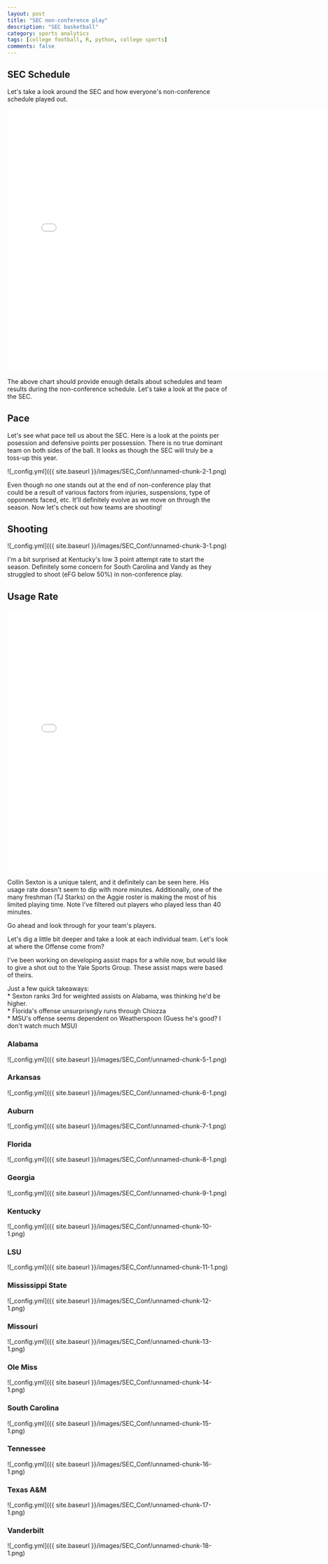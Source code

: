 ```yaml
---
layout: post
title: "SEC non-conference play"
description: "SEC basketball"
category: sports analytics
tags: [college football, R, python, college sports]
comments: false
---
```


## SEC Schedule


Let's take a look around the SEC and how everyone's non-conference schedule played out.

<iframe class="huge" src="/images/plots/highchart.html"
    style="max-width = 100%"
    sandbox="allow-same-origin allow-scripts"
    width="150%"
    height="600"
    scrolling="no"
    seamless="seamless"
    frameborder="0">
</iframe>

The above chart should provide enough details about schedules and team results during the non-conference schedule. Let's take a look at the pace of the SEC.

## Pace


Let's see what pace tell us about the SEC. Here is a look at the points per posession and defensive points per possession. There is no true dominant team on both sides of the ball. It looks as though the SEC will truly be a toss-up this year.

![_config.yml]({{ site.baseurl }}/images/SEC_Conf/unnamed-chunk-2-1.png)

Even though no one stands out at the end of non-conference play that could be a result of various factors from injuries, suspensions, type of opponnets faced, etc. It'll definitely evolve as we move on through the season. Now let's check out how teams are shooting!

## Shooting


![_config.yml]({{ site.baseurl }}/images/SEC_Conf/unnamed-chunk-3-1.png)

I'm a bit surprised at Kentucky's low 3 point attempt rate to start the season. Definitely some concern for South Carolina and Vandy as they struggled to shoot (eFG below 50%) in non-conference play.

## Usage Rate

<iframe class="huge" src="/images/plots/usg_player.html"
    style="max-width = 100%"
    sandbox="allow-same-origin allow-scripts"
    width="150%"
    height="600"
    scrolling="no"
    seamless="seamless"
    frameborder="0">
</iframe>

Collin Sexton is a unique talent, and it definitely can be seen here. His usage rate doesn't seem to dip with more minutes. Additionally, one of the many freshman (TJ Starks) on the Aggie roster is making the most of his limited playing time. Note I've filtered out players who played less than 40 minutes.

Go ahead and look through for your team's players.

Let's dig a little bit deeper and take a look at each individual team. Let's look at where the Offense come from?

I've been working on developing assist maps for a while now, but would like to give a shot out to the Yale Sports Group. These assist maps were based of theirs.

Just a few quick takeaways:  
      \* Sexton ranks 3rd for weighted assists on Alabama, was thinking he'd be higher.  
      \* Florida's offense unsurprisngly runs through Chiozza  
      \* MSU's offense seems dependent on Weatherspoon (Guess he's good? I don't watch much MSU)  

### Alabama

![_config.yml]({{ site.baseurl }}/images/SEC_Conf/unnamed-chunk-5-1.png)

### Arkansas

![_config.yml]({{ site.baseurl }}/images/SEC_Conf/unnamed-chunk-6-1.png)

### Auburn

![_config.yml]({{ site.baseurl }}/images/SEC_Conf/unnamed-chunk-7-1.png)

### Florida

![_config.yml]({{ site.baseurl }}/images/SEC_Conf/unnamed-chunk-8-1.png)

### Georgia

![_config.yml]({{ site.baseurl }}/images/SEC_Conf/unnamed-chunk-9-1.png)

### Kentucky

![_config.yml]({{ site.baseurl }}/images/SEC_Conf/unnamed-chunk-10-1.png)

### LSU

![_config.yml]({{ site.baseurl }}/images/SEC_Conf/unnamed-chunk-11-1.png)

### Mississippi State

![_config.yml]({{ site.baseurl }}/images/SEC_Conf/unnamed-chunk-12-1.png)

### Missouri

![_config.yml]({{ site.baseurl }}/images/SEC_Conf/unnamed-chunk-13-1.png)

### Ole Miss

![_config.yml]({{ site.baseurl }}/images/SEC_Conf/unnamed-chunk-14-1.png)

### South Carolina

![_config.yml]({{ site.baseurl }}/images/SEC_Conf/unnamed-chunk-15-1.png)

### Tennessee

![_config.yml]({{ site.baseurl }}/images/SEC_Conf/unnamed-chunk-16-1.png)

### Texas A&M

![_config.yml]({{ site.baseurl }}/images/SEC_Conf/unnamed-chunk-17-1.png)

### Vanderbilt


![_config.yml]({{ site.baseurl }}/images/SEC_Conf/unnamed-chunk-18-1.png)
